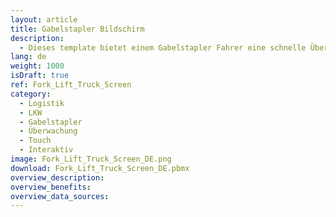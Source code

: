 ```yaml
---
layout: article
title: Gabelstapler Bildschirm
description: 
  - Dieses template bietet einem Gabelstapler Fahrer eine schnelle Übersicht über wichtige Informationen und bietet einfache Interaktionsmöglichkeiten.
lang: de
weight: 1000
isDraft: true
ref: Fork_Lift_Truck_Screen
category:
  - Logistik
  - LKW
  - Gabelstapler
  - Überwachung
  - Touch
  - Interaktiv
image: Fork_Lift_Truck_Screen_DE.png
download: Fork_Lift_Truck_Screen_DE.pbmx
overview_description:
overview_benefits:
overview_data_sources:
---
```



